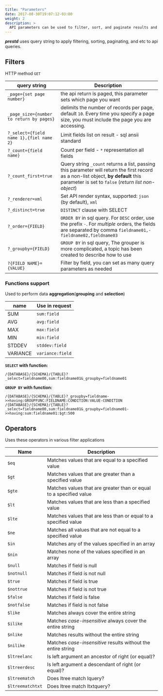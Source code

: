 ```yaml
---
title: "Parameters"
date: 2017-08-30T19:07:12-03:00
weight: 2
description: >
  API parameters can be used to filter, sort, and paginate results and to select fields and relations to populate)
---
```


_**prestd**_ uses query string to apply filtering, sorting, paginating, and etc to api queries.

## Filters

HTTP method `GET`

| query string | Description |
| --- | --- |
| `_page={set page number}` | the api return is paged, this parameter sets which page you want |
| `_page_size={number to return by pages}` | delimits the number of records per page, default `10`. Every time you specify a page size, you must include the page you are accessing. |
| `?_select={field name 1},{fiel name 2}` | Limit fields list on result - sql ansii standard |
| `?_count={field name}` | Count per field - `*` representation all fields |
| `?_count_first=true` | Query string `_count` returns a list, passing this parameter will return the first record as a non-list object, **by default** this parameter is set to `false` (_return list non-object_) |
| `?_renderer=xml` | Set API render syntax, supported: `json` (by default), `xml` |
| `?_distinct=true` | `DISTINCT` clause with SELECT |
| `?_order={FIELD}` | `ORDER BY` in sql query. For `DESC` order, use the prefix `-`. For *multiple* orders, the fields are separated by comma `fieldname01,-fieldname02,fieldname03` |
| `?_groupby={FIELD}` | `GROUP BY` in sql query, The grouper is more complicated, a topic has been created to describe how to use |
| `?{FIELD NAME}={VALUE}` | Filter by field, you can set as many query parameters as needed |

### Functions support

Used to perform data **aggregation**(**grouping** and **selection**)

| name | Use in request |
| --- | --- |
| SUM | `sum:field` |
| AVG | `avg:field` |
| MAX | `max:field` |
| MIN | `min:field` |
| STDDEV | `stddev:field` |
| VARIANCE | `variance:field` |

**`SELECT` with function:**

```
/{DATABASE}/{SCHEMA}/{TABLE}?_select=fieldname00,sum:fieldname01&_groupby=fieldname01
```

**`GROUP BY` with function:**

```
/{DATABASE}/{SCHEMA}/{TABLE}?_groupby=fieldname->>having:GROUPFUNC:FIELDNAME:CONDITION:VALUE-CONDITION
/{DATABASE}/{SCHEMA}/{TABLE}?_select=fieldname00,sum:fieldname01&_groupby=fieldname01->>having:sum:fieldname01:$gt:500
```

## Operators

Uses these operators in various filter applications

| Name | Description |
| --- | --- |
| `$eq` | Matches values that are equal to a specified value |
| `$gt` | Matches values that are greater than a specified value |
| `$gte` | Matches values that are greater than or equal to a specified value |
| `$lt` | Matches values that are less than a specified value |
| `$lte` | Matches values that are less than or equal to a specified value |
| `$ne` | Matches all values that are not equal to a specified value |
| `$in` | Matches any of the values specified in an array |
| `$nin` | Matches none of the values specified in an array |
| `$null` | Matches if field is null |
| `$notnull` | Matches if field is not null |
| `$true` | Matches if field is true |
| `$nottrue` | Matches if field is not true |
| `$false` | Matches if field is false |
| `$notfalse` | Matches if field is not false |
| `$like` | Matches always cover the entire string |
| `$ilike` | Matches _case-insensitive_ always cover the entire string |
| `$nlike` | Matches results without the entire string |
| `$nilike` | Matches _case-insensitive_ results without the entire string |
| `$ltreelanc` | Is left argument an ancestor of right (or equal)? |
| `$ltreerdesc` | Is left argument a descendant of right (or equal)? |
| `$ltreematch` | Does ltree match lquery? |
| `$ltreematchtxt` | Does ltree match ltxtquery? |
